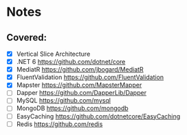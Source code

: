# Notes

## Covered:

- [x] Vertical Slice Architecture
- [x] .NET 6 https://github.com/dotnet/core
- [x] MediatR https://github.com/jbogard/MediatR
- [x] FluentValidation https://github.com/FluentValidation
- [x] Mapster https://github.com/MapsterMapper
- [ ] Dapper https://github.com/DapperLib/Dapper
- [ ] MySQL https://github.com/mysql
- [ ] MongoDB https://github.com/mongodb
- [ ] EasyCaching https://github.com/dotnetcore/EasyCaching
- [ ] Redis https://github.com/redis

